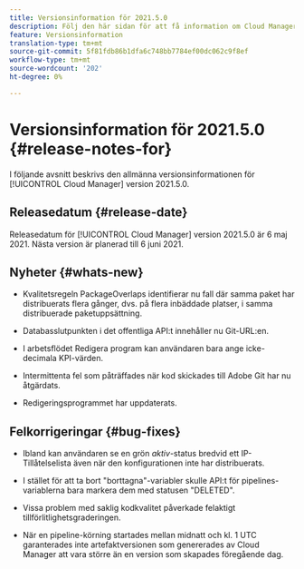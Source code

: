 ```yaml
---
title: Versionsinformation för 2021.5.0
description: Följ den här sidan för att få information om Cloud Manager version 2021.5.0
feature: Versionsinformation
translation-type: tm+mt
source-git-commit: 5f81fdb86b1dfa6c748bb7784ef00dc062c9f8ef
workflow-type: tm+mt
source-wordcount: '202'
ht-degree: 0%

---
```


# Versionsinformation för 2021.5.0 {#release-notes-for}

I följande avsnitt beskrivs den allmänna versionsinformationen för [!UICONTROL Cloud Manager] version 2021.5.0.

## Releasedatum {#release-date}

Releasedatum för [!UICONTROL Cloud Manager] version 2021.5.0 är 6 maj 2021.
Nästa version är planerad till 6 juni 2021.

## Nyheter {#whats-new}

* Kvalitetsregeln PackageOverlaps identifierar nu fall där samma paket har distribuerats flera gånger, dvs. på flera inbäddade platser, i samma distribuerade paketuppsättning.

* Databasslutpunkten i det offentliga API:t innehåller nu Git-URL:en.

* I arbetsflödet Redigera program kan användaren bara ange icke-decimala KPI-värden.

* Intermittenta fel som påträffades när kod skickades till Adobe Git har nu åtgärdats.

* Redigeringsprogrammet har uppdaterats.

## Felkorrigeringar {#bug-fixes}

* Ibland kan användaren se en grön *aktiv*-status bredvid ett IP-Tillåtelselista även när den konfigurationen inte har distribuerats.

* I stället för att ta bort &quot;borttagna&quot;-variabler skulle API:t för pipelines-variablerna bara markera dem med statusen &quot;DELETED&quot;.

* Vissa problem med saklig kodkvalitet påverkade felaktigt tillförlitlighetsgraderingen.

* När en pipeline-körning startades mellan midnatt och kl. 1 UTC garanterades inte artefaktversionen som genererades av Cloud Manager att vara större än en version som skapades föregående dag.
